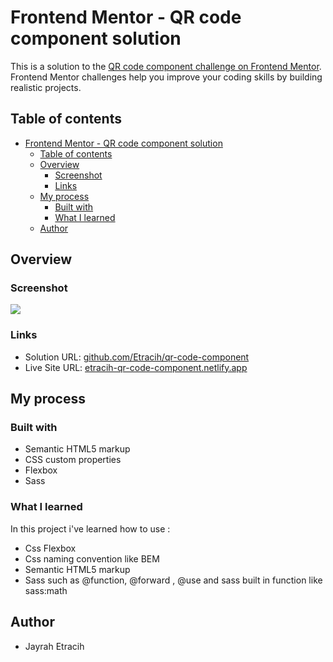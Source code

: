 # Frontend Mentor - QR code component solution

This is a solution to the [QR code component challenge on Frontend Mentor](https://www.frontendmentor.io/challenges/qr-code-component-iux_sIO_H). Frontend Mentor challenges help you improve your coding skills by building realistic projects.

## Table of contents

- [Frontend Mentor - QR code component solution](#frontend-mentor---qr-code-component-solution)
  - [Table of contents](#table-of-contents)
  - [Overview](#overview)
    - [Screenshot](#screenshot)
    - [Links](#links)
  - [My process](#my-process)
    - [Built with](#built-with)
    - [What I learned](#what-i-learned)
  - [Author](#author)

## Overview

### Screenshot

![](https://github.com/Etracih/html5/blob/main/images/qr-code-component.png.png?raw=true)

### Links

- Solution URL: [github.com/Etracih/qr-code-component](https://github.com/Etracih/qr-code-component)
- Live Site URL: [etracih-qr-code-component.netlify.app](https://etracih-qr-code-component.netlify.app/)

## My process

### Built with

- Semantic HTML5 markup
- CSS custom properties
- Flexbox
- Sass

### What I learned

In this project i've learned how to use :

- Css Flexbox
- Css naming convention like BEM
- Semantic HTML5 markup
- Sass such as @function, @forward , @use and sass built in function like sass:math

## Author

- Jayrah Etracih

